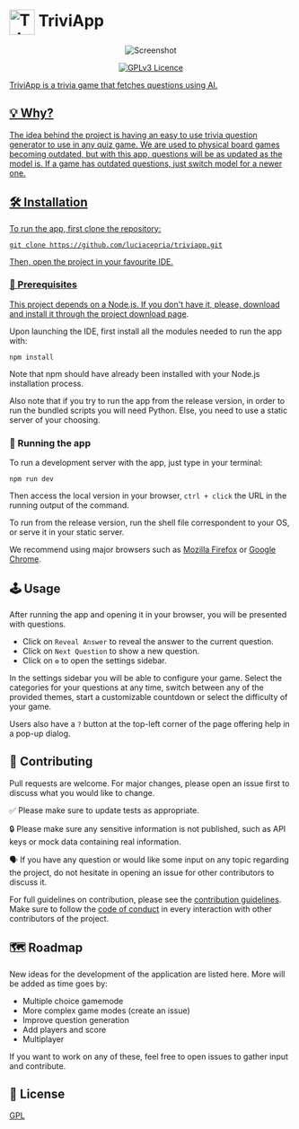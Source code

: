 # <img src="https://github.com/user-attachments/assets/ec869d49-277f-4143-93ae-19d12a813b4a" alt="TriviApp Icon" width="45" style="vertical-align: middle;"> TriviApp


<p align="center">
<img src="https://github.com/user-attachments/assets/052a9402-886f-4153-a4a1-832b0e6269ab"
  alt="Screenshot">
</p>

<p align="center">
<a href="https://www.gnu.org/licenses/gpl-3.0.html">
    <img src="https://img.shields.io/badge/Licence%20-%20GPLv3%20-%20blue"
         alt="GPLv3 Licence">
 </p>
TriviApp is a trivia game that fetches questions using AI.

## 💡 Why?
The idea behind the project is having an easy to use trivia question generator to use in any quiz game. We are used to physical board games becoming outdated, but with this app, questions will be as updated as the model is. If a game has outdated questions, just switch model for a newer one. 

## 🛠️ Installation

To run the app, first clone the repository:
```
git clone https://github.com/luciacepria/triviapp.git
```
Then, open the project in your favourite IDE.

### 🔧 Prerequisites
This project depends on a Node.js. If you don't have it, please, download and install it through the project [download page](https://nodejs.org/en/download).

Upon launching the IDE, first install all the modules needed to run the app with:
```
npm install
```
Note that npm should have already been installed with your Node.js installation process.

Also note that if you try to run the app from the release version, in order to run the bundled scripts you will need Python. Else, you need to use a static server of your choosing.

### 🚀 Running the app
To run a development server with the app, just type in your terminal:
```
npm run dev
```
Then access the local version in your browser, `ctrl + click` the URL in the running output of the command.

To run from the release version, run the shell file correspondent to your OS, or serve it in your static server.

We recommend using major browsers such as [Mozilla Firefox](https://www.mozilla.org/en-US/firefox/new/) or [Google Chrome](https://www.google.com/chrome/).

## 🕹️ Usage

After running the app and opening it in your browser, you will be presented with questions.

- Click on `Reveal Answer` to reveal the answer to the current question.
- Click on `Next Question` to show a new question.
- Click on `⚙️` to open the settings sidebar.

In the settings sidebar you will be able to configure your game. Select the categories for your questions at any time, switch between any of the provided themes, start a customizable countdown or select the difficulty of your game.   

Users also have a `?` button at the top-left corner of the page offering help in a pop-up dialog.

## 🤝 Contributing

Pull requests are welcome. For major changes, please open an issue first
to discuss what you would like to change.

✅ Please make sure to update tests as appropriate.

🔒 Please make sure any sensitive information is not published, such as API keys or mock data containing real information. 

🗣️ If you have any question or would like some input on any topic regarding the project, do not hesitate in opening an issue for other contributors to discuss it.

For full guidelines on contribution, please see the [contribution guidelines](/CONTRIBUTING.md). Make sure to follow the [code of conduct](/CODE_OF_CONDUCT.md) in every interaction with other contributors of the project.

## 🗺️ Roadmap
New ideas for the development of the application are listed here. More will be added as time goes by:

- Multiple choice gamemode
- More complex game modes (create an issue)
- Improve question generation
- Add players and score
- Multiplayer

If you want to work on any of these, feel free to open issues to gather input and contribute.

## 📄 License

[GPL](/LICENSE)
